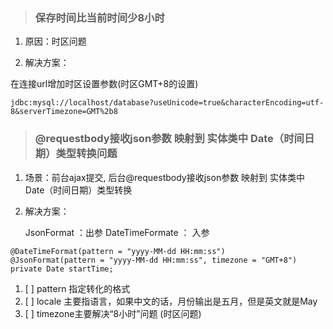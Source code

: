 > ### 保存时间比当前时间少8小时

1. 原因：时区问题

2. 解决方案：

 在连接url增加时区设置参数\(时区GMT+8的设置\)

```
jdbc:mysql://localhost/database?useUnicode=true&characterEncoding=utf-8&serverTimezone=GMT%2b8
```

> ### @requestbody接收json参数 映射到 实体类中 Date（时间日期）类型转换问题

1. 场景：前台ajax提交, 后台@requestbody接收json参数 映射到 实体类中 Date（时间日期）类型转换
2. 解决方案：

    JsonFormat ：出参     DateTimeFormate ： 入参

```
@DateTimeFormat(pattern = "yyyy-MM-dd HH:mm:ss")
@JsonFormat(pattern = "yyyy-MM-dd HH:mm:ss", timezone = "GMT+8")
private Date startTime;
```

1. [ ] pattern 指定转化的格式
2. [ ] locale  主要指语言，如果中文的话，月份输出是五月，但是英文就是May
3. [ ] timezone主要解决“8小时”问题   \(时区问题\)



